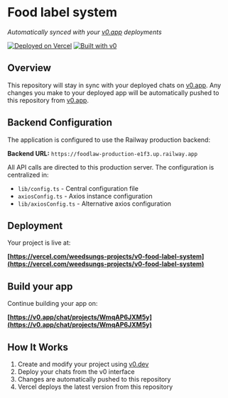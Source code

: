 # Food label system

*Automatically synced with your [v0.app](https://v0.app) deployments*

[![Deployed on Vercel](https://img.shields.io/badge/Deployed%20on-Vercel-black?style=for-the-badge&logo=vercel)](https://vercel.com/weedsungs-projects/v0-food-label-system)
[![Built with v0](https://img.shields.io/badge/Built%20with-v0.app-black?style=for-the-badge)](https://v0.app/chat/projects/WmqAP6JXM5y)

## Overview

This repository will stay in sync with your deployed chats on [v0.app](https://v0.app).
Any changes you make to your deployed app will be automatically pushed to this repository from [v0.app](https://v0.app).

## Backend Configuration

The application is configured to use the Railway production backend:

**Backend URL:** `https://foodlaw-production-e1f3.up.railway.app`

All API calls are directed to this production server. The configuration is centralized in:
- `lib/config.ts` - Central configuration file
- `axiosConfig.ts` - Axios instance configuration
- `lib/axiosConfig.ts` - Alternative axios configuration

## Deployment

Your project is live at:

**[https://vercel.com/weedsungs-projects/v0-food-label-system](https://vercel.com/weedsungs-projects/v0-food-label-system)**

## Build your app

Continue building your app on:

**[https://v0.app/chat/projects/WmqAP6JXM5y](https://v0.app/chat/projects/WmqAP6JXM5y)**

## How It Works

1. Create and modify your project using [v0.dev](https://v0.dev)
2. Deploy your chats from the v0 interface
3. Changes are automatically pushed to this repository
4. Vercel deploys the latest version from this repository
